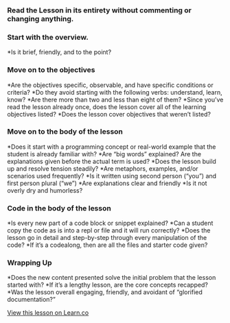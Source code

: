 ### Read the Lesson in its entirety without commenting or changing anything. 

### Start with the overview.
*Is it brief, friendly, and to the point? 

### Move on to the objectives
*Are the objectives specific, observable, and have specific conditions or criteria? 
*Do they avoid starting with the following verbs: understand, learn, know? 
*Are there more than two and less than eight of them? 
*Since you’ve read the lesson already once, does the lesson cover all of the learning objectives listed?
*Does the lesson cover objectives that weren’t listed?

### Move on to the body of the lesson
*Does it start with a programming concept or real-world example that the student is already familiar with? 
*Are “big words” explained? Are the explanations given before the actual term is used? 
*Does the lesson build up and resolve tension steadily? 
*Are metaphors, examples, and/or scenarios used frequently? 
*Is it written using second person (“you”) and first person plural (“we”)
*Are explanations clear and friendly
*Is it not overly dry and humorless?

### Code in the body of the lesson
*Is every new part of a code block or snippet explained? 
*Can a student copy the code as is into a repl or file and it will run correctly? 
*Does the lesson go in detail and step-by-step through every manipulation of the code? 
*If it’s a codealong, then are all the files and starter code given? 

### Wrapping Up
*Does the new content presented solve the initial problem that the lesson started with? 
*If it’s a lengthy lesson, are the core concepts recapped? 
*Was the lesson overall engaging, friendly, and avoidant of “glorified documentation?” 


<a href='https://learn.co/lessons/checklist-for-reviewing-readmes' data-visibility='hidden'>View this lesson on Learn.co</a>
